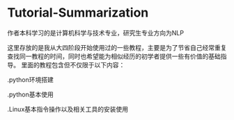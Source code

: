 # Tutorial-Summarization
作者本科学习的是计算机科学与技术专业，研究生专业方向为NLP

这里存放的是我从大四阶段开始使用过的一些教程，主要是为了节省自己经常重复查找同一教程的时间，同时也希望能为相似经历的初学者提供一些有价值的基础指导。
里面的教程包含但不仅限于以下内容：

.python环境搭建

.python基本使用

.Linux基本指令操作以及相关工具的安装使用
